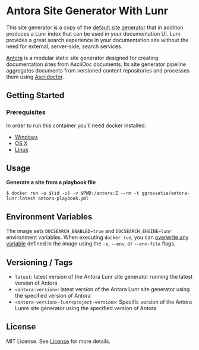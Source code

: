 # Antora Site Generator With Lunr

This site generator is a copy of the [default site generator](https://gitlab.com/antora/antora/blob/master/packages/site-generator-default/README.adoc) that in addition produces a Lunr index that can be used in your documentation UI.
Lunr provides a great search experience in your documentation site without the need for external, server-side, search services.

[Antora](https://antora.org) is a modular static site generator designed for creating documentation sites from AsciiDoc documents.
Its site generator pipeline aggregates documents from versioned content repositories and processes them using [Asciidoctor](https://asciidoctor.org).

## Getting Started

### Prerequisites

In order to run this container you'll need docker installed.

- [Windows](https://docs.docker.com/windows/started)
- [OS X](https://docs.docker.com/mac/started/)
- [Linux](https://docs.docker.com/linux/started/)

## Usage

**Generate a site from a playbook file**

    $ docker run -u $(id -u) -v $PWD:/antora:Z --rm -t ggrossetie/antora-lunr:latest antora-playbook.yml

## Environment Variables

The image sets `DOCSEARCH_ENABLED=true` and `DOCSEARCH_ENGINE=lunr` environment variables.
When executing `docker run`, you can [overwrite any variable](https://docs.docker.com/engine/reference/commandline/run/#set-environment-variables--e---env---env-file) defined in the image using the `-e`, `--env`, or `--env-file` flags.

## Versioning / Tags

- `latest`: latest version of the Antora Lunr site generator running the latest version of Antora
- `<antora-version>`: latest version of the Antora Lunr site generator using the specified version of Antora
- `<antora-version>-lunr<project-version>`: Specific version of the Antora Lunre site generator using the specified version of Antora

## License

MIT License. See [License](https://github.com/Mogztter/antora-site-generator-lunr/blob/master/LICENSE) for more details.
